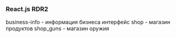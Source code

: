 ### React.js RDR2

business-info - информация бизнеса интерфейс
shop - магазин продуктов
shop_guns - магазин оружия
